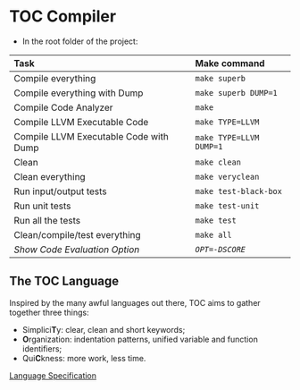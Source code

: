 # TOC Compiler

- In the root folder of the project:

| Task                                    | Make command                 |
| :-------------------------------------- | :--------------------------- |
| Compile everything                      | `make superb`                |
| Compile everything with Dump            | `make superb DUMP=1`         |
| Compile Code Analyzer                   | `make`                       |
| Compile LLVM Executable Code            | `make TYPE=LLVM`             |
| Compile LLVM Executable Code with Dump  | `make TYPE=LLVM DUMP=1`      |
| Clean                                   | `make clean`                 |
| Clean everything                        | `make veryclean`             |
| Run input/output tests                  | `make test-black-box`        |
| Run unit tests                          | `make test-unit`             |
| Run all the tests                       | `make test`                  |
| Clean/compile/test everything           | `make all`                   |
| *Show Code Evaluation Option*           | *`OPT=-DSCORE`*              |

## The TOC Language
Inspired by the many awful languages out there, TOC aims to gather together three things:
- Simplici**T**y: clear, clean and short keywords;
- **O**rganization: indentation patterns, unified variable and function identifiers;
- Qui**C**kness: more work, less time.

[Language Specification](https://github.com/lucaspetry/toc-compiler/blob/master/docs/Especificacao_Compilador.pdf)
